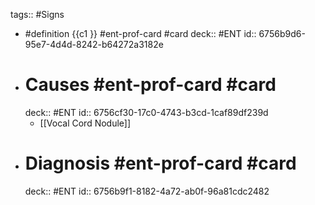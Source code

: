 tags:: #Signs

- #definition {{c1 }} #ent-prof-card #card
  deck:: #ENT
  id:: 6756b9d6-95e7-4d4d-8242-b64272a3182e
- # Causes #ent-prof-card #card
  deck:: #ENT
  id:: 6756cf30-17c0-4743-b3cd-1caf89df239d
	- [[Vocal Cord Nodule]]
- # Diagnosis #ent-prof-card #card
  deck:: #ENT
  id:: 6756b9f1-8182-4a72-ab0f-96a81cdc2482